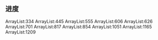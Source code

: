 

## 进度
ArrayList:334
ArrayList:445
ArrayList:555
ArrayList:606
ArrayList:626
ArrayList:701
ArrayList:817
ArrayList:854
ArrayList:1051
ArrayList:1165
ArrayList:1209




